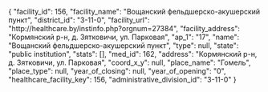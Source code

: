 {
    "facility_id": 156,
    "facility_name": "Вощанский фельдшерско-акушерский пункт",
    "district_id": "3-11-0",
    "facility_url": "http:\/\/healthcare.by\/instinfo.php?orgnum=27384",
    "facility_address": "Кормянский р-н, д. Зятковичи, ул. Парковая",
    "ap_1": "17",
    "name": "Вощанский фельдшерско-акушерский пункт",
    "type": null,
    "state": "public institution",
    "stats": [],
    "med_id": 162,
    "address": "Кормянский р-н, д. Зятковичи, ул. Парковая",
    "coord_x_y": null,
    "place_name": "Гомель",
    "place_type": null,
    "year_of_closing": null,
    "year_of_opening": "0",
    "healthcare_facility_key": 156,
    "administrative_division_id": "3-11-0"
}